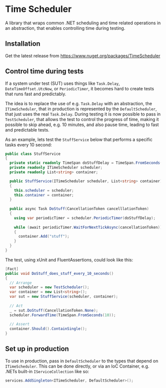 # Time Scheduler
A library that wraps common .NET scheduling and time related operations in an abstraction, that enables controlling time during testing.

## Installation

Get the latest release from https://www.nuget.org/packages/TimeScheduler

## Control time during tests

If a system under test (SUT) uses things like `Task.Delay`, `DateTimeOffset.UtcNow`, or `PeriodicTimer`, 
it becomes hard to create tests that runs fast and predictably.

The idea is to replace the use of e.g. `Task.Delay` with an abstraction, the `ITimeScheduler`, that in production
is represented by the `DefaultScheduler`, that just uses the real `Task.Delay`. During testing it is now possible to
pass in `TestScheduler`, that allows the test to control the progress of time, making it possible to skip ahead,
e.g. 10 minutes, and also pause time, leading to fast and predictable tests.

As an example, lets test the `StuffService` below that performs a specific tasks every 10 second:

```c#
public class StuffService 
{
  private static readonly TimeSpan doStuffDelay = TimeSpan.FromSeconds(10);
  private readonly ITimeScheduler scheduler;
  private readonly List<string> container;

  public StuffService(ITimeScheduler scheduler, List<string> container)
  {
    this.scheduler = scheduler;
    this.container = container;
  }
  
  public async Task DoStuff(CancellationToken cancelllationToken)
  {
    using var periodicTimer = scheduler.PeriodicTimer(doStuffDelay);
    
    while (await periodicTimer.WaitForNextTickAsync(cancellationToken))
    {
      container.Add("stuff");    
    }
  }
}
```

The test, using xUnit and FluentAssertions, could look like this:

```c#
[Fact]
public void DoStuff_does_stuff_every_10_seconds()
{
  // Arrange
  var scheduler = new TestScheduler();
  var container = new List<string>();  
  var sut = new StuffService(scheduler, container);
  
  // Act
  _ = sut.DoStuff(CancellationToken.None);
  scheduler.ForwardTime(TimeSpan.FromSeconds(10));
  
  // Assert
  container.Should().ContainSingle();
}
```

## Set up in production

To use in production, pass in `DefaultScheduler` to the types that depend on `ITimeScheduler`. This can be done directly, or via an IoC Container, e.g. .NETs built-in `IServiceCollection` like so:

```c#
services.AddSingleton<ITimeScheduler, DefaultScheduler>();
```

